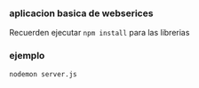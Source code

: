### aplicacion basica de webserices
Recuerden ejecutar ```npm install``` para las librerias

### ejemplo

```
nodemon server.js